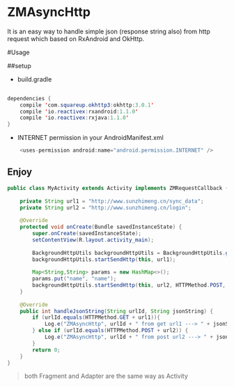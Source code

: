 # ZMAsyncHttp
It is an easy way to handle simple json (response string also) from http request which based on RxAndroid and OkHttp.

#Usage

##setup

* build.gradle  

```java
	
dependencies {
    compile 'com.squareup.okhttp3:okhttp:3.0.1'
    compile 'io.reactivex:rxandroid:1.1.0'
    compile 'io.reactivex:rxjava:1.1.0'
}
``` 

* INTERNET permission in your AndroidManifest.xml

```java
    <uses-permission android:name="android.permission.INTERNET" />

```

## Enjoy
 
```java
public class MyActivity extends Activity implements ZMRequestCallback {
    
    private String url1 = "http://www.sunzhimeng.cn/sync_data";
    private String url2 = "http://www.sunzhimeng.cn/login";
	
    @Override
    protected void onCreate(Bundle savedInstanceState) {
        super.onCreate(savedInstanceState);
        setContentView(R.layout.activity_main);
	
        BackgroundHttpUtils backgroundHttpUtils = BackgroundHttpUtils.getInstance();
        backgroundHttpUtils.startSendHttp(this, url1);
	
        Map<String,String> params = new HashMap<>();
        params.put("name", "name");
        backgroundHttpUtils.startSendHttp(this, url2, HTTPMethod.POST, params);
    }
    
    @Override
    public int handleJsonString(String urlId, String jsonString) {
        if (urlId.equals(HTTPMethod.GET + url1)){
            Log.e("ZMAsyncHttp", urlId + " from get url1 ---> " + jsonString);
        } else if (urlId.equals(HTTPMethod.POST + url2)) {
            Log.e("ZMAsyncHttp", urlId + " from post url2 ---> " + jsonString);
        }
        return 0;
    }
}
```
  
> both Fragment and Adapter are the same way as Activity 